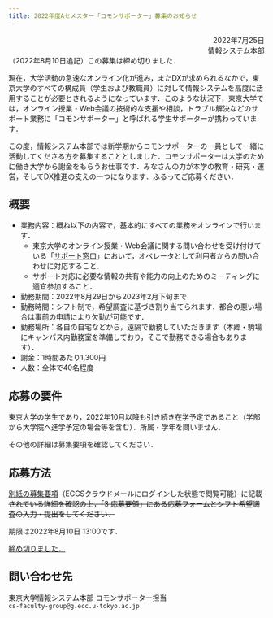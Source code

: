 ```yaml
---
title: 2022年度Aセメスター「コモンサポーター」募集のお知らせ
---
```


<div style="text-align: right;">2022年7月25日</div>
<div style="text-align: right;">情報システム本部</div>

<div class="box">（2022年8月10日追記）この募集は締め切りました．</div>

現在，大学活動の急速なオンライン化が進み，またDXが求められるなかで，東京大学のすべての構成員（学生および教職員）に対して情報システムを高度に活用することが必要とされるようになっています．このような状況下，東京大学では，オンライン授業・Web会議の技術的な支援や相談，トラブル解決などのサポート業務に「コモンサポーター」と呼ばれる学生サポーターが携わっています．

この度，情報システム本部では新学期からコモンサポーターの一員として一緒に活動してくださる方を募集することとしました．コモンサポーターは大学のために働き大学から謝金をもらうお仕事です．みなさんの力が本学の教育・研究・運営，そしてDX推進の支えの一つになります．ふるってご応募ください．

## 概要

- 業務内容：概ね以下の内容で，基本的にすべての業務をオンラインで行います．
    - 東京大学のオンライン授業・Web会議に関する問い合わせを受け付けている「[サポート窓口](/support/)」において，オペレータとして利用者からの問い合わせに対応すること．
    - サポート対応に必要な情報の共有や能力の向上のためのミーティングに適宜参加すること．
- 勤務期間：2022年8月29日から2023年2月下旬まで
- 勤務時間：シフト制で，希望調査に基づき割り当てられます．都合の悪い場合は事前の申請により欠勤が可能です．
- 勤務場所：各自の自宅などから，遠隔で勤務していただきます（本郷・駒場にキャンパス内勤務室を準備しており，そこで勤務できる場合もあります）．
- 謝金：1時間あたり1,300円
- 人数：全体で40名程度

## 応募の要件

東京大学の学生であり，2022年10月以降も引き続き在学予定であること（学部から大学院へ進学予定の場合等を含む）．所属・学年を問いません．

その他の詳細は募集要項を確認してください．

## 応募方法

<del><a href="https://drive.google.com/file/d/1iw3rm0-0ky7lby0aKBq8NCqNtDGLMxLN/view?usp=sharing">別紙の募集要項</a>（ECCSクラウドメールにログインした状態で閲覧可能）に記載されている詳細を確認の上，「3 応募要領」にある応募フォームとシフト希望調査の入力・提出をしてください．</del>

期限は2022年8月10日 13:00です．

<ins>締め切りました．</ins>

## 問い合わせ先

東京大学情報システム本部 コモンサポーター担当  
`cs-faculty-group@g.ecc.u-tokyo.ac.jp`
